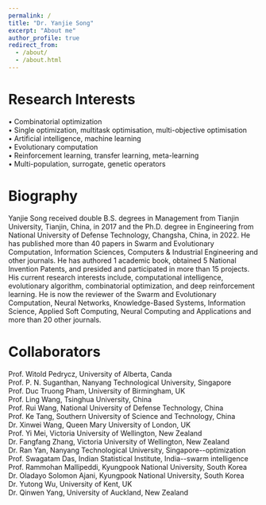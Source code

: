 ```yaml
---
permalink: /
title: "Dr. Yanjie Song"
excerpt: "About me"
author_profile: true
redirect_from: 
  - /about/
  - /about.html
---
```




Research Interests
=====
• Combinatorial optimization \
• Single optimization, multitask optimisation, multi-objective optimisation \
• Artificial intelligence, machine learning \
• Evolutionary computation \
• Reinforcement learning, transfer learning, meta-learning \
• Multi-population, surrogate, genetic operators 

Biography
======
Yanjie Song received double B.S. degrees in Management from Tianjin University, Tianjin, China, in 2017 and the Ph.D. degree in Engineering from National University of Defense Technology, Changsha, China, in 2022. He has published more than 40 papers in Swarm and Evolutionary Computation, Information Sciences, Computers & Industrial Engineering and other journals. He has authored 1 academic book, obtained 5 National Invention Patents, and presided and participated in more than 15 projects. His current research interests include, computational intelligence, evolutionary algorithm, combinatorial optimization, and deep reinforcement learning. He is now the reviewer of the Swarm and Evolutionary Computation, Neural Networks, Knowledge-Based Systems, Information Science, Applied Soft Computing, Neural Computing and Applications and more than 20 other journals. 


Collaborators
======
Prof. Witold Pedrycz, University of Alberta, Canda \
Prof. P. N. Suganthan, Nanyang Technological University, Singapore \
Prof. Duc Truong Pham, University of Birmingham, UK \
Prof. Ling Wang, Tsinghua University, China \
Prof. Rui Wang, National University of Defense Technology, China \
Prof. Ke Tang, Southern University of Science and Technology, China \
Dr. Xinwei Wang, Queen Mary University of London, UK \
Prof. Yi Mei, Victoria University of Wellington, New Zealand \
Dr. Fangfang Zhang, Victoria University of Wellington, New Zealand \
Dr. Ran Yan, Nanyang Technological University, Singapore--optimization \
Prof. Swagatam Das, Indian Statistical Institute, India--swarm intelligence \
Prof. Rammohan Mallipeddi, Kyungpook National University, South Korea \
Dr. Oladayo Solomon Ajani, Kyungpook National University, South Korea \
Dr. Yutong Wu, University of Kent, UK \
Dr. Qinwen Yang, University of Auckland, New Zealand 


